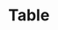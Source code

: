 # Table

<pre hidden>
<table class="ds-paragraph ds-paragraph--md ds-line-height--md ds-table ds-table--md ds-paragraph--md">
    <thead class="ds-table__head">
        <tr class="ds-table__row">
            <th class="ds-table__header__cell ds-font-weight--medium">
                <div class="ds-paragraph ds-paragraph--sm ds-line-height--md ds-checkbox ds-checkbox--sm">
                    <input class="ds-checkbox__input" id="checkbox-:r2h:" type="checkbox" aria-checked="mixed" value="all">
                </div>
            </th>
            <th class="ds-table__header__cell ds-font-weight--medium">Header 1</th>
            <th class="ds-table__header__cell ds-font-weight--medium">Header 2</th>
            <th class="ds-table__header__cell ds-font-weight--medium">Header 3</th>
        </tr>
    </thead>
    <tbody>
        <tr class="ds-table__row">
            <td class="ds-table__cell">
                <div class="ds-paragraph ds-paragraph--sm ds-line-height--md ds-checkbox ds-checkbox--sm">
                    <input class="ds-checkbox__input" id="checkbox-:r2i:" type="checkbox" aria-checked="false" value="1">
                </div>
            </td>
            <td class="ds-table__cell">1</td>
            <td class="ds-table__cell">2</td>
            <td class="ds-table__cell">
                <div class="ds-paragraph ds-paragraph--sm ds-line-height--md ds-textfield ds-textfield--sm">
                    <div class="ds-textfield__field">
                        <input class="ds-textfield__input ds-focus" type="text" size="20" id="textfield-:r2j:">
                    </div>
                    <div class="ds-textfield__error-message" id="textfield-error-:r2j:" aria-live="polite" aria-relevant="additions removals"></div>
                </div>
            </td>
        </tr>
        <tr class="ds-table__row">
            <td class="ds-table__cell">
                <div class="ds-paragraph ds-paragraph--sm ds-line-height--md ds-checkbox ds-checkbox--sm">
                    <input class="ds-checkbox__input" id="checkbox-:r2l:" type="checkbox" aria-checked="true" value="2" checked="">
                </div>
            </td>
            <td class="ds-table__cell">1</td>
            <td class="ds-table__cell">2</td>
            <td class="ds-table__cell">
                <div class="ds-paragraph ds-paragraph--sm ds-line-height--md ds-textfield ds-textfield--sm">
                    <div class="ds-textfield__field">
                        <input class="ds-textfield__input ds-focus" type="text" size="20" id="textfield-:r2m:">
                    </div>
                    <div class="ds-textfield__error-message" id="textfield-error-:r2m:" aria-live="polite" aria-relevant="additions removals"></div>
                </div>
            </td>
        </tr>
        <tr class="ds-table__row">
            <td class="ds-table__cell">
                <div class="ds-paragraph ds-paragraph--sm ds-line-height--md ds-checkbox ds-checkbox--sm">
                    <input class="ds-checkbox__input" id="checkbox-:r2o:" type="checkbox" aria-checked="false" value="3">
                </div>
            </td>
            <td class="ds-table__cell">1</td>
            <td class="ds-table__cell">2</td>
            <td class="ds-table__cell">
                <div class="ds-paragraph ds-paragraph--sm ds-line-height--md ds-textfield ds-textfield--sm">
                    <div class="ds-textfield__field">
                        <input class="ds-textfield__input ds-focus" type="text" size="20" id="textfield-:r2p:">
                    </div>
                    <div class="ds-textfield__error-message" id="textfield-error-:r2p:" aria-live="polite" aria-relevant="additions removals"></div>
                </div>
            </td>
        </tr>
    </tbody>
</table>
</pre>
<Story />